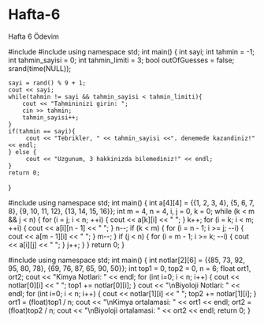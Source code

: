 # Hafta-6
Hafta 6 Ödevim




#include <iostream>
#include <ctime>
using namespace std;
int main()
{
    int sayi;
    int tahmin = -1;
    int tahmin_sayisi = 0;
    int tahmin_limiti = 3;
    bool outOfGuesses = false;
    srand(time(NULL));

    sayi = rand() % 9 + 1;
    cout << sayi;
    while(tahmin != sayi && tahmin_sayisi < tahmin_limiti){
        cout << "Tahmininizi girin: ";
        cin >> tahmin;
        tahmin_sayisi++;
    }
    if(tahmin == sayi){
         cout << "Tebrikler, " << tahmin_sayisi <<". denemede kazandiniz!" << endl;
    } else {
         cout << "Uzgunum, 3 hakkinizda bilemediniz!" << endl;
    }
    return 0;
}

  
  
  #include <iostream>
using namespace std;
int main()
{
    int a[4][4] = {{1, 2, 3, 4},
                   {5, 6, 7, 8},
                   {9, 10, 11, 12},
                   {13, 14, 15, 16}};
    int m = 4, n = 4, i, j = 0, k = 0;
    while (k < m && j < n) {
        for (i = j; i < n; ++i) {
            cout << a[k][i] << " ";
        }
        k++;
        for (i = k; i < m; ++i) {
            cout << a[i][n - 1] << " ";
        }
        n--;
        if (k < m) {
            for (i = n - 1; i >= j; --i) {
                cout << a[m - 1][i] << " ";
            }
            m--;
        }
        if (j < n) {
            for (i = m - 1; i >= k; --i) {
                cout << a[i][j] << " ";
            }
            j++;
        }
    }
    return 0;
}
  
  
  
  #include <iostream>
using namespace std;
int main()
{
    int notlar[2][6] = {{85, 73, 92, 95, 80, 78},
                    {69, 76, 87, 65, 90, 50}};
    int top1 = 0, top2 = 0, n = 6;
    float ort1, ort2;
    cout << "Kimya Notlari: " << endl;
    for (int i=0; i < n; i++) {
        cout << notlar[0][i] << " ";
        top1 += notlar[0][i];
    }
    cout << "\nBiyoloji Notlari: " << endl;
    for (int i=0; i < n; i++) {
        cout << notlar[1][i] << " ";
        top2 += notlar[1][i];
    }
    ort1 = (float)top1 / n;
    cout << "\nKimya ortalamasi: " << ort1 << endl;
    ort2 = (float)top2 / n;
    cout << "\nBiyoloji ortalamasi: " << ort2 << endl;
    return 0;
}
